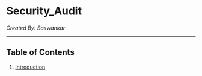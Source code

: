 # Security_Audit
_Created By: Saswankar_

--- 

## Table of Contents
1. [Introduction](#introduction)
